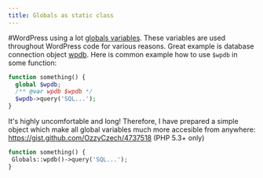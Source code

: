 ```yaml
---
title: Globals as static class
---
```


#WordPress using a lot [globals variables](http://codex.wordpress.org/Global_Variables). These variables are used throughout WordPress code for various reasons. Great example is database connection object [wpdb](http://codex.wordpress.org/Class_Reference/wpdb). Here is common
example how to use `$wpdb` in some function:

```php
function something() {
  global $wpdb;
  /** @var wpdb $wpdb */
  $wpdb->query('SQL...');
}
```

It's highly uncomfortable and long! Therefore, I have prepared a simple object which make all global variables much more accesible from anywhere: https://gist.github.com/OzzyCzech/4737518 (PHP 5.3+ only)

 ```php
function something() {
  Globals::wpdb()->query('SQL...');
}
```
